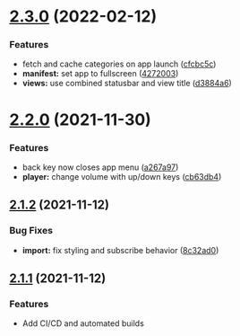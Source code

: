 # [2.3.0](https://github.com/garredow/foxcasts-lite/compare/v2.2.0...v2.3.0) (2022-02-12)


### Features

* fetch and cache categories on app launch ([cfcbc5c](https://github.com/garredow/foxcasts-lite/commit/cfcbc5c09937f8375b45aa3e15b55d2f9bd259b0))
* **manifest:** set app to fullscreen ([4272003](https://github.com/garredow/foxcasts-lite/commit/427200322abad9a95a45cc5b01af97055bf95ecb))
* **views:** use combined statusbar and view title ([d3884a6](https://github.com/garredow/foxcasts-lite/commit/d3884a65177d6834b83c1f66159b6e1e251ade79))

# [2.2.0](https://github.com/garredow/foxcasts-lite/compare/v2.1.2...v2.2.0) (2021-11-30)


### Features

* back key now closes app menu ([a267a97](https://github.com/garredow/foxcasts-lite/commit/a267a974cc4c3394cabbabbb9bd134bd117e16a8))
* **player:** change volume with up/down keys ([cb63db4](https://github.com/garredow/foxcasts-lite/commit/cb63db4c3c5e03f58779209dd9b7889088113dcc))

## [2.1.2](https://github.com/garredow/foxcasts-lite/compare/v2.1.1...v2.1.2) (2021-11-12)


### Bug Fixes

* **import:** fix styling and subscribe behavior ([8c32ad0](https://github.com/garredow/foxcasts-lite/commit/8c32ad0091f63d355049a23c3fed6b9008cfe9d8))

## [2.1.1](https://github.com/garredow/foxcasts-lite/compare/v2.1.0...v2.1.1) (2021-11-12)

### Features

- Add CI/CD and automated builds
